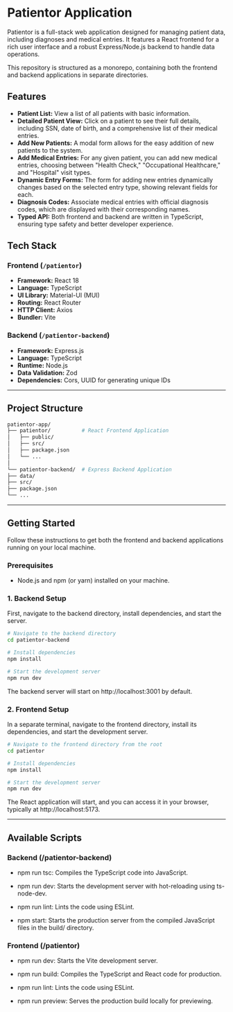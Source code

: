 # Patientor Application

Patientor is a full-stack web application designed for managing patient data, including diagnoses and medical entries. It features a React frontend for a rich user interface and a robust Express/Node.js backend to handle data operations.

This repository is structured as a monorepo, containing both the frontend and backend applications in separate directories.

## Features

* **Patient List:** View a list of all patients with basic information.
* **Detailed Patient View:** Click on a patient to see their full details, including SSN, date of birth, and a comprehensive list of their medical entries.
* **Add New Patients:** A modal form allows for the easy addition of new patients to the system.
* **Add Medical Entries:** For any given patient, you can add new medical entries, choosing between "Health Check," "Occupational Healthcare," and "Hospital" visit types.
* **Dynamic Entry Forms:** The form for adding new entries dynamically changes based on the selected entry type, showing relevant fields for each.
* **Diagnosis Codes:** Associate medical entries with official diagnosis codes, which are displayed with their corresponding names.
* **Typed API:** Both frontend and backend are written in TypeScript, ensuring type safety and better developer experience.

## Tech Stack

### Frontend (`/patientor`)

* **Framework:** React 18
* **Language:** TypeScript
* **UI Library:** Material-UI (MUI)
* **Routing:** React Router
* **HTTP Client:** Axios
* **Bundler:** Vite

### Backend (`/patientor-backend`)

* **Framework:** Express.js
* **Language:** TypeScript
* **Runtime:** Node.js
* **Data Validation:** Zod
* **Dependencies:** Cors, UUID for generating unique IDs

---

## Project Structure
```bash
patientor-app/
├── patientor/          # React Frontend Application
│   ├── public/
│   ├── src/
│   ├── package.json
│   └── ...
│
└── patientor-backend/  # Express Backend Application
├── data/
├── src/
├── package.json
└── ...
```

---

## Getting Started

Follow these instructions to get both the frontend and backend applications running on your local machine.

### Prerequisites

* Node.js and npm (or yarn) installed on your machine.

### 1. Backend Setup

First, navigate to the backend directory, install dependencies, and start the server.

```bash
# Navigate to the backend directory
cd patientor-backend

# Install dependencies
npm install

# Start the development server
npm run dev
```

The backend server will start on http://localhost:3001 by default.

### 2. Frontend Setup

In a separate terminal, navigate to the frontend directory, install its dependencies, and start the development server.

```bash
# Navigate to the frontend directory from the root
cd patientor

# Install dependencies
npm install

# Start the development server
npm run dev
```

The React application will start, and you can access it in your browser, typically at http://localhost:5173.

---

## Available Scripts

### Backend (/patientor-backend)
  - npm run tsc: Compiles the TypeScript code into JavaScript.

  - npm run dev: Starts the development server with hot-reloading using ts-node-dev.

  - npm run lint: Lints the code using ESLint.

  - npm start: Starts the production server from the compiled JavaScript files in the build/ directory.

### Frontend (/patientor)
  - npm run dev: Starts the Vite development server.

  - npm run build: Compiles the TypeScript and React code for production.

  - npm run lint: Lints the code using ESLint.

  - npm run preview: Serves the production build locally for previewing.
